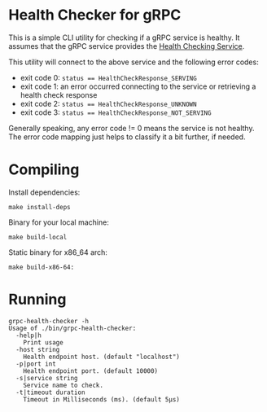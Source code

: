 <!--
{% comment %}
Copyright 2017-2018 IBM Corporation

Licensed under the Apache License, Version 2.0 (the "License");
you may not use this file except in compliance with the License.
You may obtain a copy of the License at

http://www.apache.org/licenses/LICENSE-2.0

Unless required by applicable law or agreed to in writing, software
distributed under the License is distributed on an "AS IS" BASIS,
WITHOUT WARRANTIES OR CONDITIONS OF ANY KIND, either express or implied.
See the License for the specific language governing permissions and
limitations under the License.
{% endcomment %}
-->

# Health Checker for gRPC

This is a simple CLI utility for checking if a gRPC service is healthy. It assumes
that the gRPC service provides the [Health Checking Service](https://github.com/grpc/grpc/blob/master/doc/health-checking.md).

This utility will connect to the above service and the following error codes:
* exit code 0: `status == HealthCheckResponse_SERVING`
* exit code 1: an error occurred connecting to the service or retrieving a health check response
* exit code 2: `status == HealthCheckResponse_UNKNOWN`
* exit code 3: `status == HealthCheckResponse_NOT_SERVING`

Generally speaking, any error code != 0 means the service is not healthy. The error code mapping
just helps to classify it a bit further, if needed.

# Compiling

Install dependencies:
```
make install-deps
```

Binary for your local machine:
```
make build-local
```

Static binary for x86_64 arch:
```
make build-x86-64:
```


# Running

```
grpc-health-checker -h
Usage of ./bin/grpc-health-checker:
  -help|h
	Print usage
  -host string
	Health endpoint host. (default "localhost")
  -p|port int
	Health endpoint port. (default 10000)
  -s|service string
	Service name to check.
  -t|timeout duration
	Timeout in Milliseconds (ms). (default 5µs)
```
